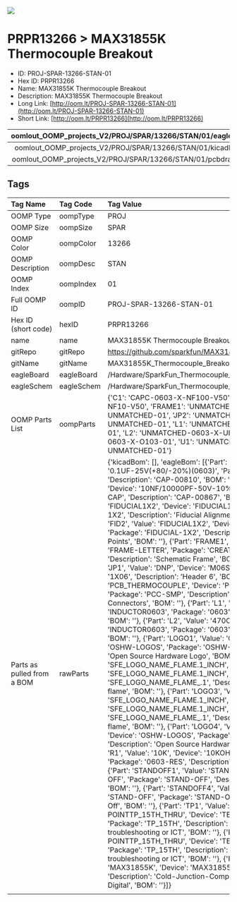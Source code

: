 


  
![][im]
# PRPR13266 > MAX31855K Thermocouple Breakout

- ID: PROJ-SPAR-13266-STAN-01
- Hex ID: PRPR13266
- Name: MAX31855K Thermocouple Breakout
- Description: MAX31855K Thermocouple Breakout
- Long Link: [http://oom.lt/PROJ-SPAR-13266-STAN-01](http://oom.lt/PROJ-SPAR-13266-STAN-01)
- Short Link: [http://oom.lt/PRPR13266](http://oom.lt/PRPR13266)
  

|oomlout_OOMP_projects_V2/PROJ/SPAR/13266/STAN/01/eagleImage.png|oomlout_OOMP_projects_V2/PROJ/SPAR/13266/STAN/01/eagleSchemImage.png|oomlout_OOMP_projects_V2/PROJ/SPAR/13266/STAN/01/kicadPcb3dFront.png|oomlout_OOMP_projects_V2/PROJ/SPAR/13266/STAN/01/kicadPcb3dBack.png|
| :---: | :---: | :---: | :---: |
|oomlout_OOMP_projects_V2/PROJ/SPAR/13266/STAN/01/kicadPcb3d.png|oomlout_OOMP_projects_V2/PROJ/SPAR/13266/STAN/01/bomBack.png|oomlout_OOMP_projects_V2/PROJ/SPAR/13266/STAN/01/bomFront.png|oomlout_OOMP_projects_V2/PROJ/SPAR/13266/STAN/01/pcbdraw.svg|
|oomlout_OOMP_projects_V2/PROJ/SPAR/13266/STAN/01/pcbdrawBack.svg||||

## Tags
  

|Tag Name|Tag Code|Tag Value|
| :--- | :--- | :--- |
|OOMP Type|oompType|PROJ|
|OOMP Size|oompSize|SPAR|
|OOMP Color|oompColor|13266|
|OOMP Description|oompDesc|STAN|
|OOMP Index|oompIndex|01|
|Full OOMP ID|oompID|PROJ-SPAR-13266-STAN-01|
|Hex ID (short code)|hexID|PRPR13266|
|name|name|MAX31855K Thermocouple Breakout|
|gitRepo|gitRepo|https://github.com/sparkfun/MAX31855K_Thermocouple_Breakout|
|gitName|gitName|MAX31855K_Thermocouple_Breakout|
|eagleBoard|eagleBoard|/Hardware/SparkFun_Thermocouple_Breakout.brd|
|eagleSchem|eagleSchem|/Hardware/SparkFun_Thermocouple_Breakout.sch|
|OOMP Parts List|oompParts|{'C1': 'CAPC-0603-X-NF100-V50', 'C2': 'CAPC-0603-X-NF10-V50', 'FRAME1': 'UNMATCHED-UNMATCHED-X-UNMATCHED-01', 'JP2': 'UNMATCHED-UNMATCHED-X-UNMATCHED-01', 'L1': 'UNMATCHED-0603-X-UNMATCHED-01', 'L2': 'UNMATCHED-0603-X-UNMATCHED-01', 'R1': 'RESE-0603-X-O103-01', 'U1': 'UNMATCHED-UNMATCHED-X-UNMATCHED-01'}|
|Parts as pulled from a BOM|rawParts|{'kicadBom': [], 'eagleBom': [{'Part': 'C1', 'Value': '0.1uF', 'Device': '0.1UF-25V(+80/-20%)(0603)', 'Package': '0603-CAP', 'Description': 'CAP-00810', 'BOM': ''}, {'Part': 'C2', 'Value': '10nF', 'Device': '10NF/10000PF-50V-10%(0603)', 'Package': '0603-CAP', 'Description': 'CAP-00867', 'BOM': ''}, {'Part': 'FID1', 'Value': 'FIDUCIAL1X2', 'Device': 'FIDUCIAL1X2', 'Package': 'FIDUCIAL-1X2', 'Description': 'Fiducial Alignment Points', 'BOM': ''}, {'Part': 'FID2', 'Value': 'FIDUCIAL1X2', 'Device': 'FIDUCIAL1X2', 'Package': 'FIDUCIAL-1X2', 'Description': 'Fiducial Alignment Points', 'BOM': ''}, {'Part': 'FRAME1', 'Value': '>VERSION', 'Device': 'FRAME-LETTER', 'Package': 'CREATIVE_COMMONS', 'Description': 'Schematic Frame', 'BOM': 'Brent Wilkins'}, {'Part': 'JP1', 'Value': 'DNP', 'Device': 'M06SILK_FEMALE_PTH', 'Package': '1X06', 'Description': 'Header 6', 'BOM': ''}, {'Part': 'JP2', 'Value': 'PCB_THERMOCOUPLE', 'Device': 'PCB_THERMOCOUPLE', 'Package': 'PCC-SMP', 'Description': 'Circuit Board Thermocouple Connectors', 'BOM': ''}, {'Part': 'L1', 'Value': '470OHM', 'Device': 'INDUCTOR0603', 'Package': '0603', 'Description': 'Inductors', 'BOM': ''}, {'Part': 'L2', 'Value': '470OHM', 'Device': 'INDUCTOR0603', 'Package': '0603', 'Description': 'Inductors', 'BOM': ''}, {'Part': 'LOGO1', 'Value': 'OSHW-LOGOS', 'Device': 'OSHW-LOGOS', 'Package': 'OSHW-LOGO-S', 'Description': 'Open Source Hardware Logo', 'BOM': ''}, {'Part': 'LOGO2', 'Value': 'SFE_LOGO_NAME_FLAME.1_INCH', 'Device': 'SFE_LOGO_NAME_FLAME.1_INCH', 'Package': 'SFE_LOGO_NAME_FLAME_.1', 'Description': 'SFE Logo, name and flame', 'BOM': ''}, {'Part': 'LOGO3', 'Value': 'SFE_LOGO_NAME_FLAME.1_INCH', 'Device': 'SFE_LOGO_NAME_FLAME.1_INCH', 'Package': 'SFE_LOGO_NAME_FLAME_.1', 'Description': 'SFE Logo, name and flame', 'BOM': ''}, {'Part': 'LOGO4', 'Value': 'OSHW-LOGOS', 'Device': 'OSHW-LOGOS', 'Package': 'OSHW-LOGO-S', 'Description': 'Open Source Hardware Logo', 'BOM': ''}, {'Part': 'R1', 'Value': '10K', 'Device': '10KOHM-1/10W-1%(0603)0603', 'Package': '0603-RES', 'Description': 'RES-00824', 'BOM': ''}, {'Part': 'STANDOFF1', 'Value': 'STAND-OFF', 'Device': 'STAND-OFF', 'Package': 'STAND-OFF', 'Description': '#4 Stand Off', 'BOM': ''}, {'Part': 'STANDOFF4', 'Value': 'STAND-OFF', 'Device': 'STAND-OFF', 'Package': 'STAND-OFF', 'Description': '#4 Stand Off', 'BOM': ''}, {'Part': 'TP1', 'Value': 'TEST-POINTTP_15TH_THRU', 'Device': 'TEST-POINTTP_15TH_THRU', 'Package': 'TP_15TH', 'Description': 'Bare copper test points for troubleshooting or ICT', 'BOM': ''}, {'Part': 'TP2', 'Value': 'TEST-POINTTP_15TH_THRU', 'Device': 'TEST-POINTTP_15TH_THRU', 'Package': 'TP_15TH', 'Description': 'Bare copper test points for troubleshooting or ICT', 'BOM': ''}, {'Part': 'U1', 'Value': 'MAX31855K', 'Device': 'MAX31855K', 'Package': 'SOIC8', 'Description': 'Cold-Junction-Compensated K-Thermocoupleto-Digital', 'BOM': ''}]}|
||||



[im]: PROJ/SPAR/13266/STAN/01/kicadPcb3d_450.png

